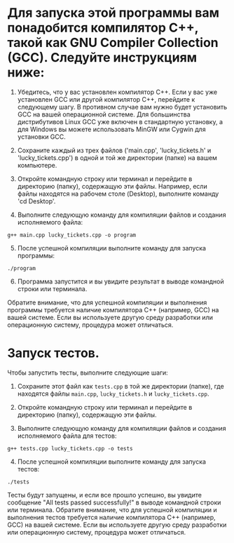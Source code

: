 # Для запуска этой программы вам понадобится компилятор C++, такой как GNU Compiler Collection (GCC). Следуйте инструкциям ниже:

1. Убедитесь, что у вас установлен компилятор C++. Если у вас уже установлен GCC или другой компилятор C++, перейдите к следующему шагу. В противном случае вам нужно будет установить GCC на вашей операционной системе. Для большинства дистрибутивов Linux GCC уже включен в стандартную установку, а для Windows вы можете использовать MinGW или Cygwin для установки GCC.

2. Сохраните каждый из трех файлов ('main.cpp', 'lucky_tickets.h' и 'lucky_tickets.cpp') в одной и той же директории (папке) на вашем компьютере.

3. Откройте командную строку или терминал и перейдите в директорию (папку), содержащую эти файлы. Например, если файлы находятся на рабочем столе (Desktop), выполните команду 'cd Desktop'.

4. Выполните следующую команду для компиляции файлов и создания исполняемого файла:
```
g++ main.cpp lucky_tickets.cpp -o program
```
5. После успешной компиляции выполните команду для запуска программы:
```
./program
```
6. Программа запустится и вы увидите результат в выводе командной строки или терминала.

Обратите внимание, что для успешной компиляции и выполнения программы требуется наличие компилятора C++ (например, GCC) на вашей системе. Если вы используете другую среду разработки или операционную систему, процедура может отличаться.



# Запуск тестов. 
Чтобы запустить тесты, выполните следующие шаги:

1. Сохраните этот файл как `tests.cpp` в той же директории (папке), где находятся файлы `main.cpp`, `lucky_tickets.h` и `lucky_tickets.cpp`.

2. Откройте командную строку или терминал и перейдите в директорию (папку), содержащую эти файлы.

3. Выполните следующую команду для компиляции файлов и создания исполняемого файла для тестов:
```
g++ tests.cpp lucky_tickets.cpp -o tests
```
4. После успешной компиляции выполните команду для запуска тестов:
```
./tests
```
Тесты будут запущены, и если все прошло успешно, вы увидите сообщение "All tests passed successfully!" в выводе командной строки или терминала.
Обратите внимание, что для успешной компиляции и выполнения тестов требуется наличие компилятора C++ (например, GCC) на вашей системе. Если вы используете другую среду разработки или операционную систему, процедура может отличаться.